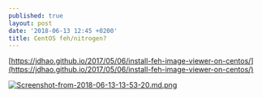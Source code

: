 ```yaml
---
published: true
layout: post
date: '2018-06-13 12:45 +0200'
title: CentOS feh/nitrogen?
---
```

[https://jdhao.github.io/2017/05/06/install-feh-image-viewer-on-centos/](https://jdhao.github.io/2017/05/06/install-feh-image-viewer-on-centos/)

[![Screenshot-from-2018-06-13-13-53-20.md.png](https://cdn.scrot.moe/images/2018/06/13/Screenshot-from-2018-06-13-13-53-20.md.png)](https://scrot.moe/image/9Ee0Y)
